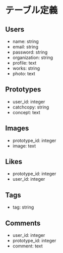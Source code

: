 # テーブル定義
## Users
- name: string
- email: string
- password: string
- organization: string
- profile: text
- works: string
- photo: text

## Prototypes
- user_id: integer
- catchcopy: string
- concept: text

## Images
- prototype_id: integer
- image: text

## Likes
- prototype_id: integer
- user_id: integer

## Tags
- tag: string

## Comments
- user_id: integer
- prototype_id: integer
- comment: text